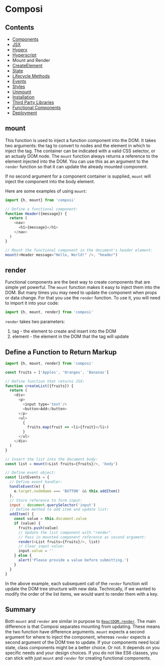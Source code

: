 Composi
=======

Contents
--------
- [Components](./components.md)
- [JSX](./jsx.md)
- [Hyperx](./hyperx.md)
- [Hyperscript](./hyperscript.md)
- Mount and Render
- [CreateElement](./create-element.md)
- [State](./state.md)
- [Lifecycle Methods](./lifecycle.md)
- [Events](./events.md)
- [Styles](./styles.md)
- [Unmount](./unmount.md)
- [Installation](../README.md)
- [Third Party Libraries](./third-party.md)
- [Functional Components](./functional-components.md)
- [Deployment](./deployment.md)

mount
-----

This function is used to inject a function component into the DOM. It takes two arguments: the tag to convert to nodes and the element in which to inject the tag. The container can be indicated with a valid CSS selector, or an actualy DOM node. The `mount` function always returns a reference to the element injected into the DOM. You can use this as an argument to the `render` function so that it can update the already mounted component.

If no second argument for a component container is supplied, `mount` will inject the component into the body element.

Here are some examples of using `mount`:

```javascript
import {h, mount} from 'composi'

// Define a functional component:
function Header({message}) {
  return (
    <nav>
      <h1>{message}</h1>
    </nav>
  )
}

// Mount the functional component in the document's header element:
mount(<Header message="Hello, World!" />, "header")
```

render
------

Functional components are the best way to create components that are simple yet powerful. The `mount` function makes it easy to inject them into the DOM. But many times you may need to update the component when props or data change. For that you use the `render` function. To use it, you will need to import it into your code:

```javascript
import {h, mount, render} from 'composi'

```
`render` takes two parameters:

1. tag - the element to create and insert into the DOM
2. element - the element in the DOM that the tag will update 

Define a Function to Return Markup
----------------------------------

```javascript
import {h, mount, render} from 'composi'

const fruits = ['Apples', 'Oranges', 'Bananas']

// Define function that returns JSX:
function createList({fruits}) {
  return (
    <div>
      <p>
        <input type='text'/>
        <button>Add</button>
      </p>
      <ul>
        {
          fruits.map(fruit => <li>{fruit}</li>)
        }
      </ul>
    </div>
  )
}

// Insert the list into the document body:
const list = mount(<List fruits={fruits}/>, 'body')

// Define event object:
const listEvents = {
  // Define event handler:
  handleEvent(e) {
    e.target.nodeName === 'BUTTON' && this.addItem()
  },
  // Store reference to form input:
  input : document.querySelector('input')
  // Define method to add item and update list:
  addItem() {
    const value = this.document.value
    if (value) {
      fruits.push(value)
      // Update the list component with "render".
      // Pass in mounted component reference as second argument:
      render(<List fruits={fruits}/>, list)
      // Clear input value:
      input.value = ''
    } else {
      alert('Please provide a value before submitting.')
    }
  }
}
```

In the above example, each subsequent call of the `render` function will update the DOM tree structure with new data. Technically, if we wanted to modify the order of the list items, we would want to render them with a key.


Summary
-------

Both `mount` and `render` are similar in purpose to [`ReactDOM.render`](https://facebook.github.io/react/docs/react-dom.html#render). The main difference is that Composi separates mounting from updating. These means the two function have difference arguments. `mount` expects a second argument for where to inject the component, whereas `render` expects a second argument of the DOM tree to update. If your components need local state, class components might be a better choice. Or not. It depends on you specific needs and your design choices. If you do not like ES6 classes, you can stick with just `mount` and `render` for creating functional components.